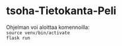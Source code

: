 # tsoha-Tietokanta-Peli

Ohjelman voi aloittaa komennoilla:\
    ```source venv/bin/activate```\
    ```flask run```